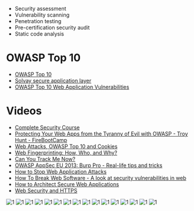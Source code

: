 
* Security assessment
* Vulnerability scanning
* Penetration testing
* Pre-certification security audit
* Static code analysis

# OWASP Top 10
* [OWASP Top 10](http://www.slideshare.net/jeremiahgrossman/owasp-top-10-2010-release-candidate-1)
* [Solvay secure application layer](http://www.slideshare.net/sdeleersnyder/solvay-secure-application-layer-v2015-seba)
* [OWASP Top 10 Web Application Vulnerabilities](http://www.slideshare.net/RevistaSG/owasp-top-10-web-application-vulnerabilities)

# Videos
* [Complete Security Course](https://www.youtube.com/user/StevesLectures/videos)
* [Protecting Your Web Apps from the Tyranny of Evil with OWASP - Troy Hunt - FireBootCamp](https://www.youtube.com/watch?v=Pn6wdvh0X7g)
* [Web Attacks, OWASP Top 10 and Cookies ](https://www.youtube.com/watch?v=6Gx7BLxViW4)
* [Web Fingerprinting: How, Who, and Why?](https://www.youtube.com/watch?v=aSfh0efL7rs)
* [Can You Track Me Now? ](https://www.youtube.com/watch?v=NjuhdKUH6U4)
* [OWASP AppSec EU 2013: Burp Pro - Real-life tips and tricks](https://www.youtube.com/watch?v=MI3GxJfKalE)
* [How to Stop Web Application Attacks](https://www.youtube.com/watch?v=QkPTmagSlP4)
* [How To Break Web Software - A look at security vulnerabilities in web ](https://www.youtube.com/watch?v=jXP7b-xby6Usoftware)
* [How to Architect Secure Web Applications](https://www.youtube.com/watch?v=LCg3nAZvgis)
* [Web Security and HTTPS](https://www.youtube.com/watch?v=ZsN6HcX47FY)


![1](http://www.a1qa.com/wp-content/uploads/2015/08/xsecurity-testing-how-we-test.jpg.pagespeed.ic.yfkYanXyOT.webp)
![1](http://www.a1qa.com/wp-content/uploads/2015/06/xsecurity-testing-radar.png.pagespeed.ic.7fGgK5jUR-.png)
![1](http://apps.testinsane.com/mindmaps/uploads/INSANE%20Web%20Security%20Testing%20MindMap.png)
![1](https://ramamotwani.files.wordpress.com/2015/09/owasp_web_top_10_for_2013.png)
![1](http://www.mobilesecuritythreat.com/wp-content/uploads/2013/06/OWASP_TOP10_mobilesecuritythreat.jpg)
![1](https://ramamotwani.files.wordpress.com/2015/09/top-1.png)
![1](https://ramamotwani.files.wordpress.com/2015/09/top-2.png)
![1](https://ramamotwani.files.wordpress.com/2015/09/top3.png)
![1](https://ramamotwani.files.wordpress.com/2015/09/top4.png)
![1](https://ramamotwani.files.wordpress.com/2015/09/top5.png)
![1](https://ramamotwani.files.wordpress.com/2015/09/top6.png)
![1](https://ramamotwani.files.wordpress.com/2015/09/top7.png)
![1](https://ramamotwani.files.wordpress.com/2015/09/top8.png)
![1](https://ramamotwani.files.wordpress.com/2015/09/top9.png)
![1](https://ramamotwani.files.wordpress.com/2015/09/top10.png)
![1](https://www.securestate.com/Media/images/default-source/gallery/web_app_grey_box_review.png)
